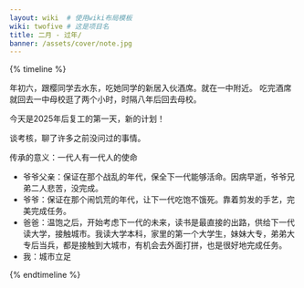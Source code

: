 ```yaml
---
layout: wiki  # 使用wiki布局模板
wiki: twofive # 这是项目名
title: 二月 - 过年/
banner: /assets/cover/note.jpg
---
```


{% timeline %}

<!-- node 2025.02.03 -->
年初六，跟樱同学去水东，吃她同学的新居入伙酒席。就在一中附近。
吃完酒席就回去一中母校逛了两个小时，时隔八年后回去母校。

<!-- node 2025.02.07 -->
今天是2025年后复工的第一天，新的计划！

<!-- node 2025.02.11 -->
谈考核，聊了许多之前没问过的事情。

<!-- node 2025.02.14 -->
传承的意义：一代人有一代人的使命
- 爷爷父亲：保证在那个战乱的年代，保全下一代能够活命。因病早逝，爷爷兄弟二人悲苦，没完成。
- 爷爷：保证在那个闹饥荒的年代，让下一代吃饱不饿死。靠着剪发的手艺，完美完成任务。
- 爸爸：温饱之后，开始考虑下一代的未来，读书是最直接的出路，供给下一代读大学，接触城市。我读大学本科，家里的第一个大学生，妹妹大专，弟弟大专后当兵，都是接触到大城市，有机会去外面打拼，也是很好地完成任务。
- 我：城市立足

{% endtimeline %}